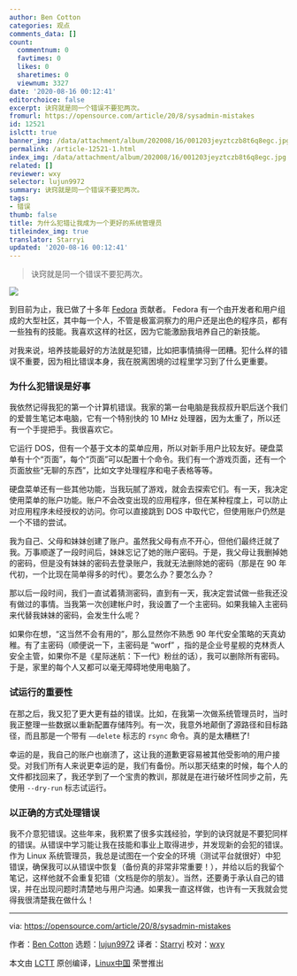 ```yaml
---
author: Ben Cotton
categories: 观点
comments_data: []
count:
  commentnum: 0
  favtimes: 0
  likes: 0
  sharetimes: 0
  viewnum: 3327
date: '2020-08-16 00:12:41'
editorchoice: false
excerpt: 诀窍就是同一个错误不要犯两次。
fromurl: https://opensource.com/article/20/8/sysadmin-mistakes
id: 12521
islctt: true
banner_img: /data/attachment/album/202008/16/001203jeyztczb8t6q8egc.jpg
permalink: /article-12521-1.html
index_img: /data/attachment/album/202008/16/001203jeyztczb8t6q8egc.jpg.thumb.jpg
related: []
reviewer: wxy
selector: lujun9972
summary: 诀窍就是同一个错误不要犯两次。
tags:
- 错误
thumb: false
title: 为什么犯错让我成为一个更好的系统管理员
titleindex_img: true
translator: Starryi
updated: '2020-08-16 00:12:41'
---
```



> 
> 诀窍就是同一个错误不要犯两次。
> 
> 
> 


![](/data/attachment/album/202008/16/001203jeyztczb8t6q8egc.jpg)


到目前为止，我已做了十多年 [Fedora](http://getfedora.org) 贡献者。 Fedora 有一个由开发者和用户组成的大型社区，其中每一个人，不管是极富洞察力的用户还是出色的程序员，都有一些独有的技能。我喜欢这样的社区，因为它能激励我培养自己的新技能。


对我来说，培养技能最好的方法就是犯错，比如把事情搞得一团糟。犯什么样的错误不重要，因为相比错误本身，我在脱离困境的过程里学习到了什么更重要。


### 为什么犯错误是好事


我依然记得我犯的第一个计算机错误。我家的第一台电脑是我叔叔升职后送个我们的爱普生笔记本电脑，它有一个特别快的 10 MHz 处理器，因为太重了，所以还有一个手提把手。我很喜欢它。


它运行 DOS，但有一个基于文本的菜单应用，所以对新手用户比较友好。硬盘菜单有十个“页面”，每个“页面”可以配置十个命令。我们有一个游戏页面，还有一个页面放些“无聊的东西”，比如文字处理程序和电子表格等等。


硬盘菜单还有一些其他功能，当我玩腻了游戏，就会去探索它们。有一天，我决定使用菜单的账户功能。账户不会改变出现的应用程序，但在某种程度上，可以防止对应用程序未经授权的访问。你可以直接跳到 DOS 中取代它，但使用账户仍然是一个不错的尝试。


我为自己、父母和妹妹创建了账户。虽然我父母有点不开心，但他们最终迁就了我。万事顺遂了一段时间后，妹妹忘记了她的账户密码。于是，我父母让我删掉她的密码，但是没有妹妹的密码去登录账户，我就无法删除她的密码（那是在 90 年代初，一个比现在简单得多的时代）。要怎么办？要怎么办？


那以后一段时间，我们一直试着猜测密码，直到有一天，我决定尝试做一些我还没有做过的事情。当我第一次创建帐户时，我设置了一个主密码。如果我输入主密码来代替我妹妹的密码，会发生什么呢？


如果你在想，“这当然不会有用的”，那么显然你不熟悉 90 年代安全策略的天真幼稚。有了主密码（顺便说一下，主密码是 “worf” ，指的是企业号星舰的克林贡人安全主管，如果你不是《星际迷航：下一代》粉丝的话），我可以删除所有密码。于是，家里的每个人又都可以毫无障碍地使用电脑了。


### 试运行的重要性


在那之后，我又犯了更大更有益的错误。比如，在我第一次做系统管理员时，当时我正整理一些数据以重新配置存储阵列。有一次，我意外地颠倒了源路径和目标路径，而且那是一个带有 `——delete` 标志的 `rsync` 命令。真的是太糟糕了!


幸运的是，我自己的账户也崩溃了，这让我的道歉更容易被其他受影响的用户接受。对我们所有人来说更幸运的是，我们有备份。所以那天结束的时候，每个人的文件都找回来了，我还学到了一个宝贵的教训，那就是在进行破坏性同步之前，先使用 `--dry-run` 标志试运行。


### 以正确的方式处理错误


我不介意犯错误。这些年来，我积累了很多实践经验，学到的诀窍就是不要犯同样的错误。从错误中学习能让我在技能和事业上取得进步，并发现新的会犯的错误。作为 Linux 系统管理员，我总是试图在一个安全的环境（测试平台就很好）中犯错误，确保我可以从错误中恢复（备份真的非常非常重要！），并给以后的我留个笔记，这样他就不会重复犯错（文档是你的朋友）。当然，还要勇于承认自己的错误，并在出现问题时清楚地与用户沟通。如果我一直这样做，也许有一天我就会觉得我很清楚我在做什么！




---


via: <https://opensource.com/article/20/8/sysadmin-mistakes>


作者：[Ben Cotton](https://opensource.com/users/bcotton) 选题：[lujun9972](https://github.com/lujun9972) 译者：[Starryi](https://github.com/Starryi) 校对：[wxy](https://github.com/wxy)


本文由 [LCTT](https://github.com/LCTT/TranslateProject) 原创编译，[Linux中国](https://linux.cn/) 荣誉推出